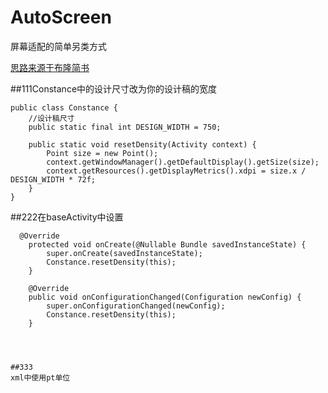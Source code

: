 


# AutoScreen
屏幕适配的简单另类方式

[思路来源于布隆简书]( http://www.jianshu.com/p/b6b9bd1fba4d)

##111Constance中的设计尺寸改为你的设计稿的宽度
```
public class Constance {
    //设计稿尺寸
    public static final int DESIGN_WIDTH = 750;

    public static void resetDensity(Activity context) {
        Point size = new Point();
        context.getWindowManager().getDefaultDisplay().getSize(size);
        context.getResources().getDisplayMetrics().xdpi = size.x / DESIGN_WIDTH * 72f;
    }
}
```

##222在baseActivity中设置
```
  @Override
    protected void onCreate(@Nullable Bundle savedInstanceState) {
        super.onCreate(savedInstanceState);
        Constance.resetDensity(this);
    }

    @Override
    public void onConfigurationChanged(Configuration newConfig) {
        super.onConfigurationChanged(newConfig);
        Constance.resetDensity(this);
    }




##333
xml中使用pt单位
